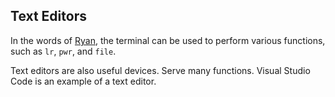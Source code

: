 ## Text Editors 

In the words of [Ryan](https://ryanstutorials.net/linuxtutorial/cheatsheet.php), the terminal can be used to perform various functions, such as `lr`, `pwr`, and `file`.  

Text editors are also useful devices.  Serve many functions.  Visual Studio Code is an example of a text editor. 

